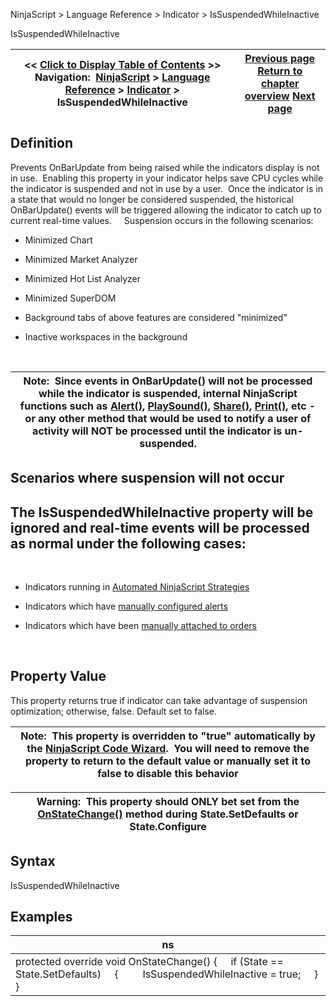 ﻿
NinjaScript \> Language Reference \> Indicator \> IsSuspendedWhileInactive

IsSuspendedWhileInactive

| \<\< [Click to Display Table of Contents](issuspendedwhileinactive.md) \>\> **Navigation:**     [NinjaScript](ninjascript-1.md) \> [Language Reference](language_reference_wip-1.md) \> [Indicator](indicator-1.md) \> IsSuspendedWhileInactive | [Previous page](ischartonly-1.md) [Return to chapter overview](indicator-1.md) [Next page](paintpricemarkers-1.md) |
| --- | --- |
## Definition
Prevents OnBarUpdate from being raised while the indicators display is not in use.  Enabling this property in your indicator helps save CPU cycles while the indicator is suspended and not in use by a user.  Once the indicator is in a state that would no longer be considered suspended, the historical OnBarUpdate() events will be triggered allowing the indicator to catch up to current real\-time values.  
 
Suspension occurs in the following scenarios:
 
- Minimized Chart

- Minimized Market Analyzer

- Minimized Hot List Analyzer

- Minimized SuperDOM

- Background tabs of above features are considered "minimized"

- Inactive workspaces in the background

 

| Note:  Since events in OnBarUpdate() will not be processed while the indicator is suspended, internal NinjaScript functions such as [Alert()](alert-1.md), [PlaySound()](playsound-1.md), [Share()](share-1.md), [Print()](print-1.md), etc \- or any other method that would be used to notify a user of activity will NOT be processed until the indicator is un\-suspended. |
| --- |

## Scenarios where suspension will not occur
## The IsSuspendedWhileInactive property will be ignored and real\-time events will be processed as normal under the following cases:
 
- Indicators running in [Automated NinjaScript Strategies](running_a_ninjascript_strategy-1.md)

- Indicators which have [manually configured alerts](alerts_dialog-1.md)

- Indicators which have been [manually attached to orders](attachingorderstoindicators-1.md)

 
## Property Value
This property returns true if indicator can take advantage of suspension optimization; otherwise, false. Default set to false.
 

| Note:  This property is overridden to "true" automatically by the [NinjaScript Code Wizard](ns_wizard-1.md).  You will need to remove the property to return to the default value or manually set it to false to disable this behavior |
| --- |

| Warning:  This property should ONLY bet set from the [OnStateChange()](onstatechange-1.md) method during State.SetDefaults or State.Configure |
| --- |

## Syntax
IsSuspendedWhileInactive
 
## Examples

| ns |
| --- |
| protected override void OnStateChange() {      if (State \=\= State.SetDefaults)      {          IsSuspendedWhileInactive \= true;      } } |

